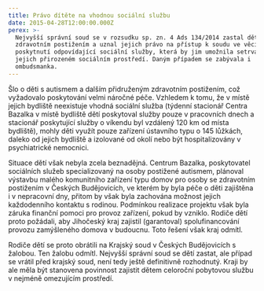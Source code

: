 ```yaml
---
title: Právo dítěte na vhodnou sociální službu
date: 2015-04-28T12:00:00.000Z
perex: >-
  Nejvyšší správní soud se v rozsudku sp. zn. 4 Ads 134/2014 zastal dětí se
  zdravotním postižením a uznal jejich právo na přístup k soudu ve věci
  poskytnutí odpovídající sociální služby, která by jim umožnila setrvat v
  jejich přirozeném sociálním prostředí. Daným případem se zabývala i
  ombudsmanka.
---
```




Šlo o děti s autismem a dalším přidruženým zdravotním postižením, což vyžadovalo poskytování velmi náročné péče. Vzhledem k tomu, že v místě jejich bydliště neexistuje vhodná sociální služba (týdenní stacionář Centra Bazalka v místě bydliště dětí poskytoval služby pouze v pracovních dnech a stacionář poskytující služby o víkendu byl vzdálený 120 km od místa bydliště), mohly děti využít pouze zařízení ústavního typu o 145 lůžkách, daleko od jejich bydliště a izolované od okolí nebo být hospitalizovány v psychiatrické nemocnici.



Situace dětí však nebyla zcela beznadějná. Centrum Bazalka, poskytovatel sociálních služeb specializovaný na osoby postižené autismem, plánoval výstavbu malého komunitního zařízení typu domov pro osoby se zdravotním postižením v Českých Budějovicích, ve kterém by byla péče o děti zajištěna i v nepracovní dny, přitom by však byla zachována možnost jejich každodenního kontaktu s rodinou. Podmínkou realizace projektu však byla záruka finanční pomoci pro provoz zařízení, pokud by vzniklo. Rodiče dětí proto požádali, aby Jihočeský kraj zajistil (garantoval) spolufinancování provozu zamýšleného domova v budoucnu. Toto řešení však kraj odmítl.



Rodiče dětí se proto obrátili na Krajský soud v Českých Budějovicích s žalobou.  Ten žalobu odmítl. Nejvyšší správní soud se dětí zastat, ale případ se vrátil před krajský soud, není tedy ještě definitivně rozhodnutý. Kraji by ale měla být stanovena povinnost zajistit dětem celoroční pobytovou službu v nejméně omezujícím prostředí.






